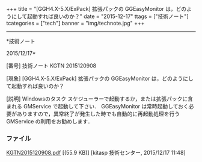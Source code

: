 ﻿+++
title = "[GGH4.X-5.X/ExPack] 拡張パックの GGEasyMonitor は，どのようにして起動すれば良いのか？"
date = "2015-12-17"
ttags = ["技術ノート"]
tcategories = ["tech"]
banner = "img/technote.jpg"
+++

-----------------------------------------------------------------------------------------------------------------------------

*技術ノート

2015/12/17*


[番号]
技術ノート KGTN 2015120908

[現象]
[GGH4.X-5.X/ExPack] 拡張パックの GGEasyMonitor
は，どのようにして起動すれば良いのか？

[説明]
Windowsのタスク スケジューラーで起動するか，または拡張パックに含まれる
GMService で起動して下さい． GGEasyMonitor
は常時起動しておく必要がありますので，異常終了が発生した時でも自動的に再起動処理を行う
GMService の利用をお勧めします．


### ファイル

 
 


[KGTN2015120908.pdf](http://techreport.kitasp.net/attachments/download/2382/KGTN2015120908.pdf)
 [(55.9 KB)] [kitasp 技術センター, 2015/12/17
11:48]


 


 

